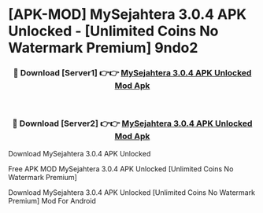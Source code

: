 # [APK-MOD] MySejahtera 3.0.4 APK Unlocked - [Unlimited Coins No Watermark Premium] 9ndo2



<div align="center">
<h3>🔴 Download [Server1] 👉👉 <a href="https://momento.my/?title=MySejahtera_3.0.4_APK_Unlocked">MySejahtera 3.0.4 APK Unlocked Mod Apk</a></h3><br>

<h3>🔴 Download [Server2] 👉👉 <a href="https://momento.my/?title=MySejahtera_3.0.4_APK_Unlocked">MySejahtera 3.0.4 APK Unlocked Mod Apk</a></h3>
</div>



Download MySejahtera 3.0.4 APK Unlocked 

Free APK MOD MySejahtera 3.0.4 APK Unlocked [Unlimited Coins No Watermark Premium]

Download MySejahtera 3.0.4 APK Unlocked [Unlimited Coins No Watermark Premium] Mod For Android

